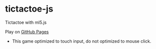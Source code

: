 # tictactoe-js
Tictactoe with ml5.js

Play on [GitHub Pages](https://yamamoto-yuta.github.io/tictactoe-js/)

* This game optimized to touch input, do not optimized to mouse click.

